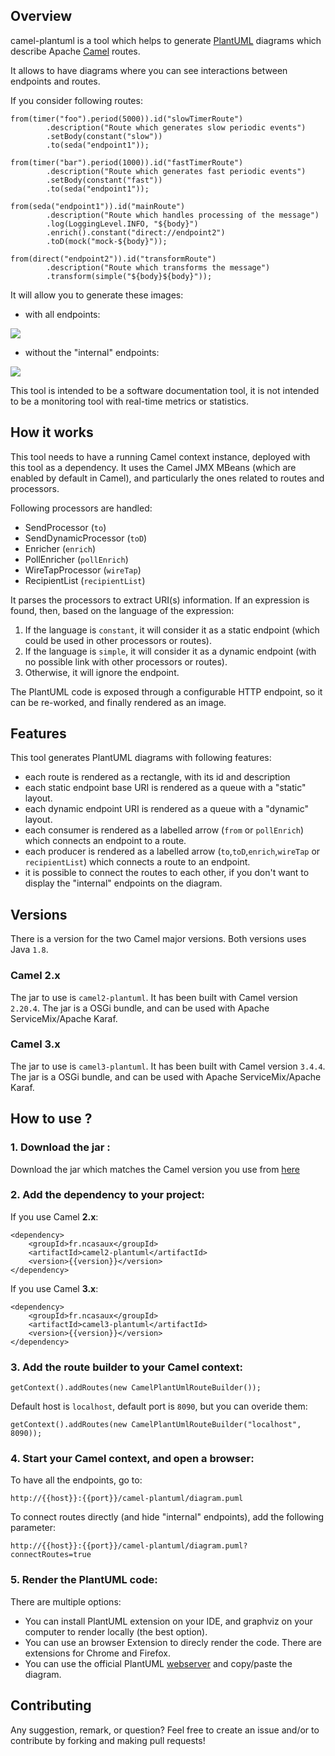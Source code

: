 ## Overview
camel-plantuml is a tool which helps to generate [PlantUML](https://plantuml.com/) diagrams which describe Apache [Camel](https://camel.apache.org/) routes. 

It allows to have diagrams where you can see interactions between endpoints and routes.

If you consider following routes:
```
from(timer("foo").period(5000)).id("slowTimerRoute")
        .description("Route which generates slow periodic events")
        .setBody(constant("slow"))
        .to(seda("endpoint1"));

from(timer("bar").period(1000)).id("fastTimerRoute")
        .description("Route which generates fast periodic events")
        .setBody(constant("fast"))
        .to(seda("endpoint1"));

from(seda("endpoint1")).id("mainRoute")
        .description("Route which handles processing of the message")
        .log(LoggingLevel.INFO, "${body}")
        .enrich().constant("direct://endpoint2")
        .toD(mock("mock-${body}"));

from(direct("endpoint2")).id("transformRoute")
        .description("Route which transforms the message")
        .transform(simple("${body}${body}"));
```
It will allow you to generate these images:

- with all endpoints:

![](images/example1.full.svg)

- without the "internal" endpoints:

![](images/example1.light.svg)

This tool is intended to be a software documentation tool, it is not intended to be a monitoring tool with real-time metrics or statistics.

## How it works
This tool needs to have a running Camel context instance, deployed with this tool as a dependency.
It uses the Camel JMX MBeans (which are enabled by default in Camel), and particularly the ones related to routes and processors.

Following processors are handled:
- SendProcessor (`to`)
- SendDynamicProcessor (`toD`)
- Enricher (`enrich`)
- PollEnricher (`pollEnrich`)
- WireTapProcessor (`wireTap`)
- RecipientList (`recipientList`)

It parses the processors to extract URI(s) information. 
If an expression is found, then, based on the language of the expression:
1. If the language is `constant`, it will consider it as a static endpoint (which could be used in other processors or routes).
2. If the language is `simple`, it will consider it as a dynamic endpoint (with no possible link with other processors or routes).
3. Otherwise, it will ignore the endpoint.

The PlantUML code is exposed through a configurable HTTP endpoint, so it can be re-worked, and finally rendered as an image.

## Features
This tool generates PlantUML diagrams with following features:
- each route is rendered as a rectangle, with its id and description
- each static endpoint base URI is rendered as a queue with a "static" layout.
- each dynamic endpoint URI is rendered as a queue with a "dynamic" layout.
- each consumer is rendered as a labelled arrow (`from` or `pollEnrich`) which connects an endpoint to a route.
- each producer is rendered as a labelled arrow (`to`,`toD`,`enrich`,`wireTap` or `recipientList`) which connects a route to an endpoint.
- it is possible to connect the routes to each other, if you don't want to display the "internal" endpoints on the diagram.

## Versions
There is a version for the two Camel major versions. Both versions uses Java `1.8`.

### Camel 2.x
The jar to use is `camel2-plantuml`. It has been built with Camel version `2.20.4`.
The jar is a OSGi bundle, and can be used with Apache ServiceMix/Apache Karaf.

### Camel 3.x
The jar to use is `camel3-plantuml`. It has been built with Camel version `3.4.4`.
The jar is a OSGi bundle, and can be used with Apache ServiceMix/Apache Karaf.

## How to use ?

### 1. Download the jar :
Download the jar which matches the Camel version you use from [here](https://github.com/ncasaux?tab=packages&repo_name=camel-plantuml)


### 2. Add the dependency to your project:
If you use Camel **2.x**:
```
<dependency>
    <groupId>fr.ncasaux</groupId>
    <artifactId>camel2-plantuml</artifactId>
    <version>{{version}}</version>
</dependency>
```
If you use Camel **3.x**:
```
<dependency>
    <groupId>fr.ncasaux</groupId>
    <artifactId>camel3-plantuml</artifactId>
    <version>{{version}}</version>
</dependency>
```

### 3. Add the route builder to your Camel context:
`getContext().addRoutes(new CamelPlantUmlRouteBuilder());`

Default host is `localhost`, default port is `8090`, but you can overide them:

`getContext().addRoutes(new CamelPlantUmlRouteBuilder("localhost", 8090));`

### 4. Start your Camel context, and open a browser:
To have all the endpoints, go to:

`http://{{host}}:{{port}}/camel-plantuml/diagram.puml`

To connect routes directly (and hide "internal" endpoints), add the following parameter:

`http://{{host}}:{{port}}/camel-plantuml/diagram.puml?connectRoutes=true`

### 5. Render the PlantUML code:
There are multiple options: 
- You can install PlantUML extension on your IDE, and graphviz on your computer to render locally (the best option).
- You can use an browser Extension to direcly render the code. There are extensions for Chrome and Firefox. 
- You can use the official PlantUML [webserver](http://www.plantuml.com/plantuml/uml "PlantUML webserver") and copy/paste the diagram.

## Contributing
Any suggestion, remark, or question? Feel free to create an issue and/or to contribute by forking and making pull requests!
